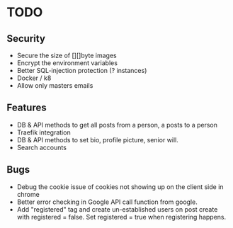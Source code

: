 # TODO

## Security
 * Secure the size of [][]byte images
 * Encrypt the environment variables 
 * Better SQL-injection protection (? instances)
 * Docker / k8
 * Allow only masters emails

## Features
 * DB & API methods to get all posts from a person, a posts to a person
 * Traefik integration
 * DB & API methods to set bio, profile picture, senior will.
 * Search accounts

## Bugs
 * Debug the cookie issue of cookies not showing up on the client side in chrome
 * Better error checking in Google API call function from google.
 * Add "registered" tag and create un-established users on post create with registered = false. Set registered = true when registering happens.

